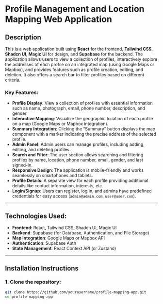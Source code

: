 # Profile Management and Location Mapping Web Application

## Description
This is a web application built using **React** for the frontend, **Tailwind CSS**, **Shadcn UI**, **Magic UI** for design, and **Supabase** for the backend. The application allows users to view a collection of profiles, interactively explore the addresses of each profile on an integrated map (using Google Maps or Mapbox), and provides features such as profile creation, editing, and deletion. It also offers a search bar to filter profiles based on different criteria.

### Key Features:
- **Profile Display**: View a collection of profiles with essential information such as name, photograph, email, phone number, description, and gender.
- **Interactive Mapping**: Visualize the geographic location of each profile on a map (Google Maps or Mapbox integration).
- **Summary Integration**: Clicking the “Summary” button displays the map component with a marker indicating the precise address of the selected profile.
- **Admin Panel**: Admin users can manage profiles, including adding, editing, and deleting profiles.
- **Search and Filter**: The user section allows searching and filtering profiles by name, location, phone number, email, gender, and last signed-in.
- **Responsive Design**: The application is mobile-friendly and works seamlessly on smartphones and tablets.
- **Profile Details**: A separate view for each profile providing additional details like contact information, interests, etc.
- **Login/Signup**: Users can register, log in, and admins have predefined credentials for easy access (`admin@admin.com`, `user@user.com`).

---

## Technologies Used:
- **Frontend**: React, Tailwind CSS, Shadcn UI, Magic UI
- **Backend**: Supabase (for Database, Authentication, and File Storage)
- **Map Integration**: Google Maps or Mapbox API
- **Authentication**: Supabase Auth
- **State Management**: React Context API (or Zustand)

---

## Installation Instructions

### 1. Clone the repository:
```bash
git clone https://github.com/yourusername/profile-mapping-app.git
cd profile-mapping-app
